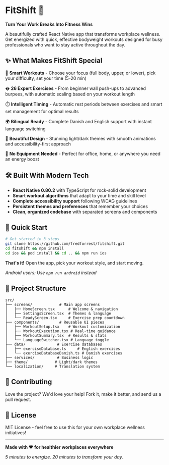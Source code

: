 # FitShift 💪

**Turn Your Work Breaks Into Fitness Wins**

A beautifully crafted React Native app that transforms workplace wellness. Get energized with quick, effective bodyweight workouts designed for busy professionals who want to stay active throughout the day.

## ✨ What Makes FitShift Special

🎯 **Smart Workouts** - Choose your focus (full body, upper, or lower), pick your difficulty, set your time (5-20 min)

� **26 Expert Exercises** - From beginner wall push-ups to advanced burpees, with automatic scaling based on your workout length

⏱️ **Intelligent Timing** - Automatic rest periods between exercises and smart set management for optimal results

🌍 **Bilingual Ready** - Complete Danish and English support with instant language switching

🎨 **Beautiful Design** - Stunning light/dark themes with smooth animations and accessibility-first approach

🔄 **No Equipment Needed** - Perfect for office, home, or anywhere you need an energy boost

## 🛠️ Built With Modern Tech

- **React Native 0.80.2** with TypeScript for rock-solid development
- **Smart workout algorithms** that adapt to your time and skill level  
- **Complete accessibility support** following WCAG guidelines
- **Persistent themes and preferences** that remember your choices
- **Clean, organized codebase** with separated screens and components

## 🚀 Quick Start

```bash
# Get started in 3 steps
git clone https://github.com/fredforrest/fitshift.git
cd fitshift && npm install
cd ios && pod install && cd .. && npm run ios
```

**That's it!** Open the app, pick your workout style, and start moving. 

*Android users: Use `npm run android` instead*

## 📁 Project Structure

```
src/
├── screens/            # Main app screens
│   ├── HomeScreen.tsx      # Welcome & navigation
│   ├── SettingsScreen.tsx  # Themes & language
│   └── ReadyScreen.tsx     # Exercise prep countdown
├── components/         # Reusable UI pieces
│   ├── WorkoutSetup.tsx    # Workout customization
│   ├── WorkoutExecution.tsx # Real-time guidance
│   ├── WorkoutSummary.tsx  # Results & stats
│   └── LanguageSwitcher.tsx # Language toggle
├── data/              # Exercise databases
│   ├── exerciseDatabase.ts     # English exercises
│   └── exerciseDatabaseDanish.ts # Danish exercises
├── services/          # Business logic
├── theme/            # Light/dark themes
└── localization/     # Translation system
```

## 🤝 Contributing

Love the project? We'd love your help! Fork it, make it better, and send us a pull request.

## 📄 License

MIT License - feel free to use this for your own workplace wellness initiatives!

---

**Made with ❤️ for healthier workplaces everywhere**

*5 minutes to energize. 20 minutes to transform your day.*
